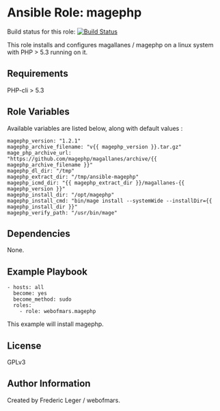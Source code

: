 Ansible Role: magephp
=========================

Build status for this role: [![Build Status](https://travis-ci.org/webofmars/ansible-magephp.svg?branch=master)](https://travis-ci.org/webofmars/ansible-magephp.svg?branch=master)


This role installs and configures magallanes / magephp on a linux system with PHP > 5.3 running on it.

Requirements
------------

PHP-cli > 5.3

Role Variables
--------------

Available variables are listed below, along with default values :

```
magephp_version: "1.2.1"
magephp_archive_filename: "v{{ magephp_version }}.tar.gz"
mage_php_archive_url: "https://github.com/magephp/magallanes/archive/{{ magephp_archive_filename }}"
magephp_dl_dir: "/tmp"
magephp_extract_dir: "/tmp/ansible-magephp"
magephp_icmd_dir: "{{ magephp_extract_dir }}/magallanes-{{ magephp_version }}"
magephp_install_dir: "/opt/magephp"
magephp_install_cmd: "bin/mage install --systemWide --installDir={{ magephp_install_dir }}"
magephp_verify_path: "/usr/bin/mage"
```

Dependencies
------------

None.

Example Playbook
----------------
```
- hosts: all
  become: yes
  become_method: sudo
  roles:
    - role: webofmars.magephp
```
This example will install magephp.


License
-------

GPLv3


Author Information
------------------

Created by Frederic Leger / webofmars.